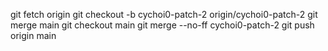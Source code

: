 git fetch origin
git checkout -b cychoi0-patch-2 origin/cychoi0-patch-2
git merge main
git checkout main
git merge --no-ff cychoi0-patch-2
git push origin main
